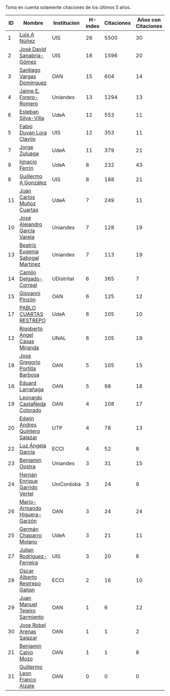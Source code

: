 Toma en cuenta solamente citaciones de los últimos 5 años.

ID | Nombre | Institucion | H-index | Citaciones | Años con Citaciones | PhD Year| PhD Country |
--- | ------ | ---------- | -------- | ---------- | ----------| --- | --- | 
1 | [Luis A Núñez](https://scholar.google.com/citations?user=2Q5_QxkAAAAJ&hl=en) | UIS | 26 | 5500 | 30 |  1989 | VEN |
2 | [José David Sanabria-Gómez](https://scholar.google.com/citations?user=Tclray4AAAAJ&hl=en) | UIS | 18 | 1596 | 20 | 2001 | MEX |
3 | [Santiago Vargas Domínguez](https://scholar.google.com/citations?hl=en&user=9DDaTaAAAAAJ) | OAN | 15 | 604 | 14 | 2008 | ESP |
4 | [Jaime E. Forero-Romero](https://scholar.google.com/citations?user=TLTK6WgAAAAJ) | Uniandes | 13 | 1294 | 13 | 2007 | FRA |
6 | [Esteban Silva-Villa](https://scholar.google.com/citations?user=S8-YLHaAJLMC&hl=en) | UdeA | 12 | 553 | 11 |  2011 | NED |
5 | [Fabio Duvan Lora Clavijo](https://scholar.google.com/citations?hl=en&user=bV-me9AAAAAJ&view_op=list_works)| UIS | 12 | 353 | 11 | 2013 | MEX |
7 | [Jorge Zuluaga](https://scholar.google.com/citations?user=qpGVqNwAAAAJ&hl=en&oi=ao) | UdeA | 11 | 379 | 21 | 2005 | COL |
9 | [Ignacio Ferrin](https://scholar.google.com/citations?user=bGBCFskAAAAJ&hl=en) | UdeA | 8 | 232 | 43 | 1976 | USA |
8 | [Guillermo A González](https://scholar.google.com/citations?user=pvM7yGcAAAAJ&hl=en) | UIS | 8 | 188 | 21 | 1998 | BRA |
11 | [Juan Carlos Muñoz Cuartas](https://scholar.google.com/citations?user=tQkmHH8AAAAJ&hl=en) | UdeA | 7 | 249 | 11 | 2011 | GER |
10 | [José Alejandro García Varela](https://scholar.google.com/citations?user=iA0H5dgAAAAJ&hl=en) | Uniandes | 7 | 128 | 19 | | |
13 | [Beatriz Eugenia Sabogal Martínez](https://scholar.google.com/citations?user=T-0RjQYAAAAJ&hl=en) | Uniandes | 7 | 113 | 19 | | |
14 | [Camilo Delgado-Correal](https://scholar.google.com/citations?user=HXHGks0AAAAJ) | UDistrital | 6 | 365 | 7 | | |
15 | [Giovanni Pinzón](https://scholar.google.com/citations?user=F25UKOkAAAAJ&hl=en)| OAN | 6 | 125 | 12 | | |
17 | [PABLO CUARTAS RESTREPO](https://scholar.google.com/citations?user=c4zrU20AAAAJ&hl=en) | UdeA | 6 | 105 | 10 | | |
12 | [Rigoberto Angel Casas Miranda](https://scholar.google.com/citations?user=i9vdtq0AAAAJ&hl=en) | UNAL | 6 | 105 | 19 | | |
18 | [Jose Gregorio Portilla Barbosa](https://scholar.google.com/citations?hl=en&user=tDx7hEMAAAAJ) | OAN | 5 | 105 | 15 | | |
16 | [Eduard Larrañaga](https://scholar.google.com/citations?hl=en&user=HyknmA8AAAAJ) | OAN | 5 | 98 | 18 |  | |
19 | [Leonardo CastaÑeda Colorado](https://scholar.google.com/citations?hl=en&user=yJNS9DIAAAAJ) | OAN | 4 | 108 | 17 |  | |
20 | [Edwin Andres Quintero Salazar](https://scholar.google.com/citations?user=Si_rL4gAAAAJ&hl=en&oi=ao)| UTP | 4 | 78 | 13 | | |
22 | [Luz Ángela García](https://scholar.google.com/citations?hl=en&user=ouj4SO0AAAAJ) | ECCI | 4 | 52 | 8 |  | |
23 | [Benjamin Oostra](https://scholar.google.com/citations?user=A-57orIAAAAJ&hl=en&oi=ao) | Uniandes | 3 | 31 | 15 | | |
24 | [Hernan Enrique Garrido Vertel](https://scholar.google.com/citations?user=nij86aIAAAAJ) | UniCordoba | 3 | 24 | 9 |  | |
26 | [Mario-Armando Higuera-Garzón](https://scholar.google.com/citations?user=goHAHhMAAAAJ&hl=en) | OAN | 3 | 24 | 24 | | |
25 | [Germán Chaparro Molano](https://scholar.google.com/citations?user=FHzXPgoAAAAJ&hl=en) | UdeA | 3 | 21 | 11 |  | |
27 | [Julian Rodriguez-Ferreira](https://scholar.google.com/citations?user=gy2sAsIAAAAJ&hl=en&oi=ao) | UIS | 3 | 20 | 6 | | |
28 | [Oscar Alberto Restrepo Gaitan](https://scholar.google.com/citations?user=ecKvoBgAAAAJ&hl=en) | ECCI | 2 | 16 | 10 | | |
29 | [Juan Manuel Tejeiro Sarmiento](https://scholar.google.com/citations?hl=en&user=hGwadTAAAAAJ) | OAN | 1 | 6 | 12 | | |
30 | [Jose Robel Arenas Salazar](https://scholar.google.com/citations?hl=en&user=IEVLREYAAAAJ) | OAN | 1 | 1 | 2 | | |
21 | [Benjamin Calvo Mozo](https://scholar.google.com/citations?hl=en&user=xBhWLdQAAAAJ) | OAN | 1 | 1 | 8 | | |
31 | [Guillermo Leon Franco Alzate](https://scholar.google.com/citations?hl=en&user=5VSFp1sAAAAJ) | OAN | 0 | 0 | 0 | -1 | |

